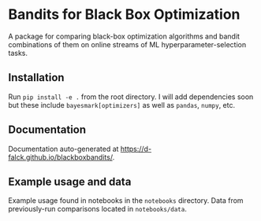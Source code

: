 # Bandits for Black Box Optimization

A package for comparing black-box optimization algorithms and bandit combinations of them on online streams of ML hyperparameter-selection tasks.

## Installation

Run `pip install -e .` from the root directory. I will add dependencies soon but these include `bayesmark[optimizers]` as well as `pandas`, `numpy`, etc.

## Documentation

Documentation auto-generated at https://d-falck.github.io/blackboxbandits/.

## Example usage and data

Example usage found in notebooks in the `notebooks` directory. Data from previously-run comparisons located in `notebooks/data`.
